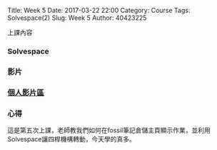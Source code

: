 Title: Week 5
Date: 2017-03-22 22:00
Category: Course
Tags: Solvespace(2)
Slug: Week 5
Author: 40423225


上課內容

<!-- PELICAN_END_SUMMARY -->


<h3>Solvespace</h3>




<h3>影片</h3>




<h3><a href="https://vimeo.com/user60053503">個人影片區</a></h3>




<h3>心得</h3>
<p>這是第五次上課，老師教我們如何在fossil筆記倉儲主頁顯示作業，並利用Solvespace讓四桿機構轉動，今天學的真多。<p>